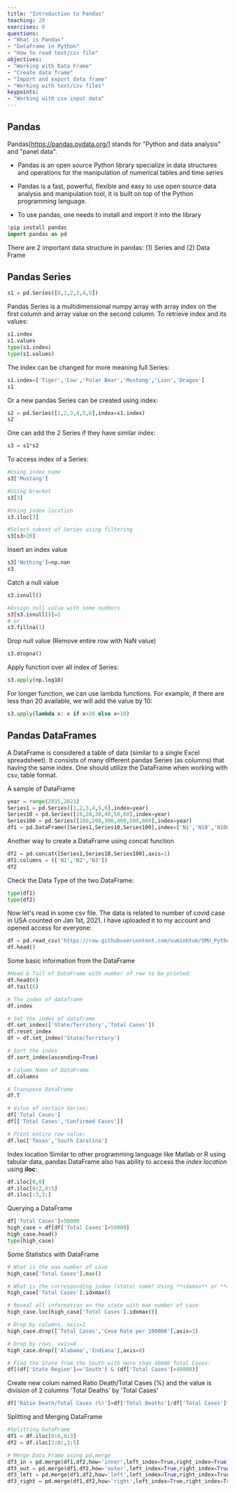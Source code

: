 ```yaml
---
title: "Introduction to Pandas"
teaching: 20
exercises: 0
questions:
- "What is Pandas"
- "DataFrame in Python"
- "How to read text/csv file"
objectives:
- "Working with Data Frame"
- "Create data frame"
- "Import and export data frame"
- "Working with text/csv files"
keypoints:
- "Working with csv input data"
---
```


## Pandas
Pandas[https://pandas.pydata.org/] stands for "Python and data analysis" and "panel data".

- Pandas is an open source Python library specialize in data structures and operations for the manipulation of numerical tables and time series

- Pandas is a fast, powerful, flexible and easy to use open source data analysis and manipulation tool, it is built on top of the Python programming language.

- To use pandas, one needs to install and import it into the library

```python
!pip install pandas
import pandas as pd
```

There are 2 important data structure in pandas: (1) Series and (2) Data Frame

## Pandas Series

```python
s1 = pd.Series([0,1,2,3,4,5])
```

Pandas Series is a multidimensional numpy array with array index on the first column and array value on the second column.
To retrieve index and its values:

```python
s1.index
s1.values
type(s1.index)
type(s1.values)
```

The index can be changed for more meaning full Series:

```python
s1.index=['Tiger','Cow','Polar Bear','Mustang','Lion','Dragon']
s1
```

Or a new pandas Series can be created using index:

```python
s2 = pd.Series([1,2,3,4,5,6],index=s1.index)
s2
```

One can add the 2 Series if they have similar index:

```python
s3 = s1*s2
```

To access index of a Series:

```python
#Using index name
s3['Mustang']

#Using bracket
s3[3]

#Using index location
s3.iloc[3]

#Select subset of Series using filtering
s3[s3>20]
```

Insert an index value

```python
s3['Nothing']=np.nan
s3
```

Catch a null value

```python
s3.isnull()

#Assign null value with some numbers
s3[s3.isnull()]=1
# or
s3.fillna(1)
```

Drop null value (Remove entire row with NaN value)

```python
s3.dropna()
```

Apply function over all index of Series:

```python
s3.apply(np.log10)
```

For longer function, we can use lambda functions.
For example, if there are less than 20 available, we will add the value by 10:

```python
s3.apply(lambda x: x if x>20 else x+10)
```

## Pandas DataFrames
A DataFrame is considered a table of data (similar to a single Excel spreadsheet). It consists of many different pandas Series (as columns) that having the same index.
One should utilize the DataFrame when working with csv, table format.

A sample of DataFrame

```python
year = range(2015,2021)
Series1 = pd.Series([1,2,3,4,5,6],index=year)
Series10 = pd.Series([10,20,30,40,50,60],index=year)
Series100 = pd.Series([100,200,300,400,500,600],index=year)
df1 = pd.DataFrame([Series1,Series10,Series100],index=['N1','N10','N100'])
```

Another way to create a DataFrame using concat function

```python
df2 = pd.concat([Series1,Series10,Series100],axis=1)
df2.columns = (['N1','N2','N3'])
df2
```

Check the Data Type of the two DataFrame:

```python
type(df1)
type(df2)
```

Now let's read in some csv file.
The data is related to number of covid case in USA counted on Jan 1st, 2021. I have uploaded it to my account and opened access for everyone:

```python
df = pd.read_csv('https://raw.githubusercontent.com/vuminhtue/SMU_Python_Basic/master/data/1-1-21%20US%20covid19.csv?token=AKOSZNMYYTK3YJJG2WS4CITBWD4M2')
df.head()
```

Some basic information from the DataFrame

```python
#Head & Tail of DataFrame with number of row to be printed:
df.head(6)
df.tail(6)

# The index of dataframe
df.index

# Set the index of dataframe
df.set_index(['State/Territory','Total Cases'])
df.reset_index
df = df.set_index('State/Territory')

# Sort the index
df.sort_index(ascending=True)

# Column Name of DataFrame
df.columns

# Transpose DataFrame
df.T

# Value of certain Series:
df['Total Cases']
df[['Total Cases','Confirmed Cases']]

# Print entire row value:
df.loc['Texas','South Carolina']
```

Index location
Similar to other programming language like Matlab or R using tabular data, pandas DataFrame also has ability to access the _index location_ using **iloc**:

```python
df.iloc[0,0]
df.iloc[0:2,0:5]
df.iloc[:3,3:]
```

Querying a DataFrame

```python
df['Total Cases']>50000
high_case = df[df['Total Cases']>50000]
high_case.head()
type(high_case)
```

Some Statistics with DataFrame

```python
# What is the max number of case
high_case['Total Cases'].max()

# What is the corresponding index (state) name? Using **idxmax** or **argmax**
high_case['Total Cases'].idxmax()

# Reveal all information on the state with max number of case
high_case.loc[high_case['Total Cases'].idxmax()]

# Drop by columns, axis=1
high_case.drop(['Total Cases','Case Rate per 100000'],axis=1)

# Drop by rows, axis=0
high_case.drop(['Alabama','Indiana'],axis=0)

# Find the State from the South with more than 40000 Total Cases:
df[(df['State Region']=='South') & (df['Total Cases']>40000)]
```

Create new colum named Ratio Death/Total Cases (%) and the value is division of 2 columns 'Total Deaths' by 'Total Cases'

```python
df['Ratio Death/Total Cases (%)']=df['Total Deaths']/df['Total Cases']*100
```

Splitting and Merging DataFrame

```python
#Splitting DataFrame
df1 = df.iloc[0:6,0:3]
df2 = df.iloc[2:8:,3:5]

# Merge Data Frame using pd.merge
df3_in = pd.merge(df1,df2,how='inner',left_index=True,right_index=True)
df3_out = pd.merge(df1,df2,how='outer',left_index=True,right_index=True)
df3_left = pd.merge(df1,df2,how='left',left_index=True,right_index=True)
df3_right = pd.merge(df1,df2,how='right',left_index=True,right_index=True)
```
